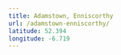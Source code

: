 ```yaml
---
title: Adamstown, Enniscorthy
url: /adamstown-enniscorthy/
latitude: 52.394
longitude: -6.719
---
```

